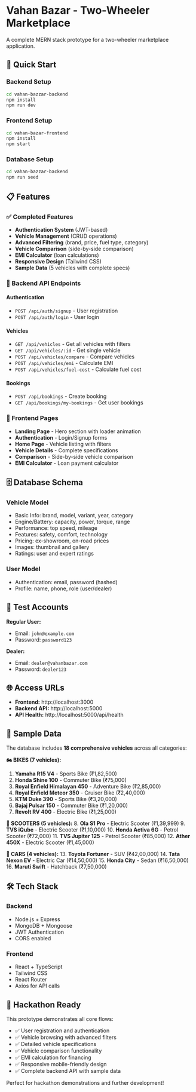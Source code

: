 # Vahan Bazar - Two-Wheeler Marketplace

A complete MERN stack prototype for a two-wheeler marketplace application.

## 🚀 Quick Start

### Backend Setup
```bash
cd vahan-bazzar-backend
npm install
npm run dev
```

### Frontend Setup
```bash
cd vahan-bazar-frontend
npm install
npm start
```

### Database Setup
```bash
cd vahan-bazzar-backend
npm run seed
```

## 📋 Features

### ✅ Completed Features
- **Authentication System** (JWT-based)
- **Vehicle Management** (CRUD operations)
- **Advanced Filtering** (brand, price, fuel type, category)
- **Vehicle Comparison** (side-by-side comparison)
- **EMI Calculator** (loan calculations)
- **Responsive Design** (Tailwind CSS)
- **Sample Data** (5 vehicles with complete specs)

### 🔧 Backend API Endpoints

#### Authentication
- `POST /api/auth/signup` - User registration
- `POST /api/auth/login` - User login

#### Vehicles
- `GET /api/vehicles` - Get all vehicles with filters
- `GET /api/vehicles/:id` - Get single vehicle
- `POST /api/vehicles/compare` - Compare vehicles
- `POST /api/vehicles/emi` - Calculate EMI
- `POST /api/vehicles/fuel-cost` - Calculate fuel cost

#### Bookings
- `POST /api/bookings` - Create booking
- `GET /api/bookings/my-bookings` - Get user bookings

### 🎨 Frontend Pages
- **Landing Page** - Hero section with loader animation
- **Authentication** - Login/Signup forms
- **Home Page** - Vehicle listing with filters
- **Vehicle Details** - Complete specifications
- **Comparison** - Side-by-side vehicle comparison
- **EMI Calculator** - Loan payment calculator

## 🗄️ Database Schema

### Vehicle Model
- Basic Info: brand, model, variant, year, category
- Engine/Battery: capacity, power, torque, range
- Performance: top speed, mileage
- Features: safety, comfort, technology
- Pricing: ex-showroom, on-road prices
- Images: thumbnail and gallery
- Ratings: user and expert ratings

### User Model
- Authentication: email, password (hashed)
- Profile: name, phone, role (user/dealer)

## 🧪 Test Accounts

**Regular User:**
- Email: `john@example.com`
- Password: `password123`

**Dealer:**
- Email: `dealer@vahanbazar.com`
- Password: `dealer123`

## 🌐 Access URLs

- **Frontend:** http://localhost:3000
- **Backend API:** http://localhost:5000
- **API Health:** http://localhost:5000/api/health

## 📱 Sample Data

The database includes **18 comprehensive vehicles** across all categories:

**🏍️ BIKES (7 vehicles):**
1. **Yamaha R15 V4** - Sports Bike (₹1,82,500)
2. **Honda Shine 100** - Commuter Bike (₹75,000)
3. **Royal Enfield Himalayan 450** - Adventure Bike (₹2,85,000)
4. **Royal Enfield Meteor 350** - Cruiser Bike (₹2,40,000)
5. **KTM Duke 390** - Sports Bike (₹3,20,000)
6. **Bajaj Pulsar 150** - Commuter Bike (₹1,20,000)
7. **Revolt RV 400** - Electric Bike (₹1,25,000)

**🛵 SCOOTERS (5 vehicles):**
8. **Ola S1 Pro** - Electric Scooter (₹1,39,999)
9. **TVS iQube** - Electric Scooter (₹1,10,000)
10. **Honda Activa 6G** - Petrol Scooter (₹72,000)
11. **TVS Jupiter 125** - Petrol Scooter (₹85,000)
12. **Ather 450X** - Electric Scooter (₹1,45,000)

**🚗 CARS (4 vehicles):**
13. **Toyota Fortuner** - SUV (₹42,00,000)
14. **Tata Nexon EV** - Electric Car (₹14,50,000)
15. **Honda City** - Sedan (₹16,50,000)
16. **Maruti Swift** - Hatchback (₹7,50,000)

## 🛠️ Tech Stack

### Backend
- Node.js + Express
- MongoDB + Mongoose
- JWT Authentication
- CORS enabled

### Frontend
- React + TypeScript
- Tailwind CSS
- React Router
- Axios for API calls

## 🎯 Hackathon Ready

This prototype demonstrates all core flows:
- ✅ User registration and authentication
- ✅ Vehicle browsing with advanced filters
- ✅ Detailed vehicle specifications
- ✅ Vehicle comparison functionality
- ✅ EMI calculation for financing
- ✅ Responsive mobile-friendly design
- ✅ Complete backend API with sample data

Perfect for hackathon demonstrations and further development!

